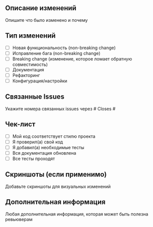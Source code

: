 ## Описание изменений
Опишите что было изменено и почему

## Тип изменений
- [ ] Новая функциональность (non-breaking change)
- [ ] Исправление бага (non-breaking change)  
- [ ] Breaking change (изменение, которое ломает обратную совместимость)
- [ ] Документация
- [ ] Рефакторинг
- [ ] Конфигурация/настройки

## Связанные Issues
Укажите номера связанных issues через # 
Closes #

## Чек-лист
- [ ] Мой код соответствует стилю проекта
- [ ] Я проверил(а) свой код
- [ ] Я добавил(а) необходимые тесты
- [ ] Вся документация обновлена
- [ ] Все тесты проходят

## Скриншоты (если применимо)
Добавьте скриншоты для визуальных изменений

## Дополнительная информация
Любая дополнительная информация, которая может быть полезна ревьюверам
